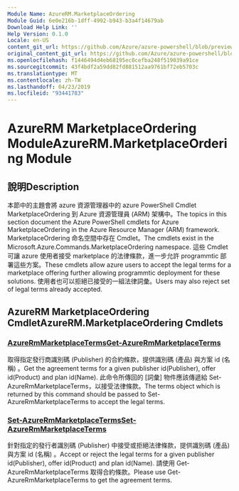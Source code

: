 ```yaml
---
Module Name: AzureRM.MarketplaceOrdering
Module Guid: 6e0e216b-1dff-4992-b943-b3a4f14679ab
Download Help Link: ''
Help Version: 0.1.0
Locale: en-US
content_git_url: https://github.com/Azure/azure-powershell/blob/preview/src/ResourceManager/MarketplaceOrdering/Commands.MarketplaceOrdering/help/AzureRM.MarketplaceOrdering.md
original_content_git_url: https://github.com/Azure/azure-powershell/blob/preview/src/ResourceManager/MarketplaceOrdering/Commands.MarketplaceOrdering/help/AzureRM.MarketplaceOrdering.md
ms.openlocfilehash: f1446494d4eb68195ec0cefba248f519039a91ce
ms.sourcegitcommit: 43f4bdf2a59dd82fd881512aa9761bf72eb5703c
ms.translationtype: MT
ms.contentlocale: zh-TW
ms.lasthandoff: 04/23/2019
ms.locfileid: "93441783"
---
```

# <span data-ttu-id="360ad-101">AzureRM MarketplaceOrdering Module</span><span class="sxs-lookup"><span data-stu-id="360ad-101">AzureRM.MarketplaceOrdering Module</span></span>
## <span data-ttu-id="360ad-102">說明</span><span class="sxs-lookup"><span data-stu-id="360ad-102">Description</span></span>
<span data-ttu-id="360ad-103">本節中的主題會將 azure 資源管理器中的 azure PowerShell Cmdlet MarketplaceOrdering 到 Azure 資源管理員 (ARM) 架構中。</span><span class="sxs-lookup"><span data-stu-id="360ad-103">The topics in this section document the Azure PowerShell cmdlets for Azure MarketplaceOrdering in the Azure Resource Manager (ARM) framework.</span></span> <span data-ttu-id="360ad-104">MarketplaceOrdering 命名空間中存在 Cmdlet。</span><span class="sxs-lookup"><span data-stu-id="360ad-104">The cmdlets exist in the Microsoft.Azure.Commands.MarketplaceOrdering namespace.</span></span> <span data-ttu-id="360ad-105">這些 Cmdlet 可讓 azure 使用者接受 marketplace 的法律條款，進一步允許 programmtic 部署這些方案。</span><span class="sxs-lookup"><span data-stu-id="360ad-105">These cmdlets allow azure users to accept the legal terms for a marketplace offering further allowing programmtic deployment for these solutions.</span></span> <span data-ttu-id="360ad-106">使用者也可以拒絕已接受的一組法律詞彙。</span><span class="sxs-lookup"><span data-stu-id="360ad-106">Users may also reject set of legal terms already accepted.</span></span>

## <span data-ttu-id="360ad-107">AzureRM MarketplaceOrdering Cmdlet</span><span class="sxs-lookup"><span data-stu-id="360ad-107">AzureRM.MarketplaceOrdering Cmdlets</span></span>
### [<span data-ttu-id="360ad-108">AzureRmMarketplaceTerms</span><span class="sxs-lookup"><span data-stu-id="360ad-108">Get-AzureRmMarketplaceTerms</span></span>](Get-AzureRmMarketplaceTerms.md)
<span data-ttu-id="360ad-109">取得指定發行商識別碼 (Publisher) 的合約條款，提供識別碼 (產品) 與方案 id (名稱) 。</span><span class="sxs-lookup"><span data-stu-id="360ad-109">Get the agreement terms for a given publisher id(Publisher), offer id(Product) and plan id(Name).</span></span> <span data-ttu-id="360ad-110">此命令所傳回的 [詞彙] 物件應該傳遞給 Set-AzureRmMarketplaceTerms，以接受法律條款。</span><span class="sxs-lookup"><span data-stu-id="360ad-110">The terms object which is returned by this command should be passed to Set-AzureRmMarketplaceTerms to accept the legal terms.</span></span>

### [<span data-ttu-id="360ad-111">Set-AzureRmMarketplaceTerms</span><span class="sxs-lookup"><span data-stu-id="360ad-111">Set-AzureRmMarketplaceTerms</span></span>](Set-AzureRmMarketplaceTerms.md)
<span data-ttu-id="360ad-112">針對指定的發行者識別碼 (Publisher) 中接受或拒絕法律條款，提供識別碼 (產品) 與方案 id (名稱) 。</span><span class="sxs-lookup"><span data-stu-id="360ad-112">Accept or reject the legal terms for a given publisher id(Publisher), offer id(Product) and plan id(Name).</span></span> <span data-ttu-id="360ad-113">請使用 Get-AzureRmMarketplaceTerms 取得合約條款。</span><span class="sxs-lookup"><span data-stu-id="360ad-113">Please use Get-AzureRmMarketplaceTerms to get the agreement terms.</span></span>

